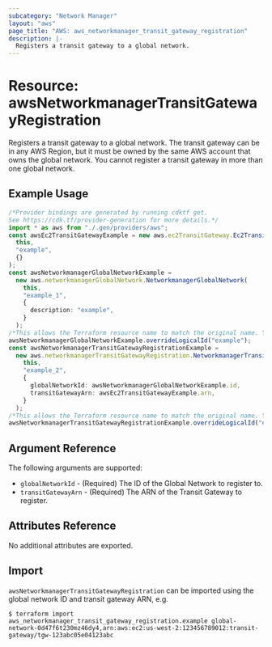```yaml
---
subcategory: "Network Manager"
layout: "aws"
page_title: "AWS: aws_networkmanager_transit_gateway_registration"
description: |-
  Registers a transit gateway to a global network.
---
```


# Resource: awsNetworkmanagerTransitGatewayRegistration

Registers a transit gateway to a global network. The transit gateway can be in any AWS Region,
but it must be owned by the same AWS account that owns the global network.
You cannot register a transit gateway in more than one global network.

## Example Usage

```typescript
/*Provider bindings are generated by running cdktf get.
See https://cdk.tf/provider-generation for more details.*/
import * as aws from "./.gen/providers/aws";
const awsEc2TransitGatewayExample = new aws.ec2TransitGateway.Ec2TransitGateway(
  this,
  "example",
  {}
);
const awsNetworkmanagerGlobalNetworkExample =
  new aws.networkmanagerGlobalNetwork.NetworkmanagerGlobalNetwork(
    this,
    "example_1",
    {
      description: "example",
    }
  );
/*This allows the Terraform resource name to match the original name. You can remove the call if you don't need them to match.*/
awsNetworkmanagerGlobalNetworkExample.overrideLogicalId("example");
const awsNetworkmanagerTransitGatewayRegistrationExample =
  new aws.networkmanagerTransitGatewayRegistration.NetworkmanagerTransitGatewayRegistration(
    this,
    "example_2",
    {
      globalNetworkId: awsNetworkmanagerGlobalNetworkExample.id,
      transitGatewayArn: awsEc2TransitGatewayExample.arn,
    }
  );
/*This allows the Terraform resource name to match the original name. You can remove the call if you don't need them to match.*/
awsNetworkmanagerTransitGatewayRegistrationExample.overrideLogicalId("example");

```

## Argument Reference

The following arguments are supported:

* `globalNetworkId` - (Required) The ID of the Global Network to register to.
* `transitGatewayArn` - (Required) The ARN of the Transit Gateway to register.

## Attributes Reference

No additional attributes are exported.

## Import

`awsNetworkmanagerTransitGatewayRegistration` can be imported using the global network ID and transit gateway ARN, e.g.

```console
$ terraform import aws_networkmanager_transit_gateway_registration.example global-network-0d47f6t230mz46dy4,arn:aws:ec2:us-west-2:123456789012:transit-gateway/tgw-123abc05e04123abc
```
